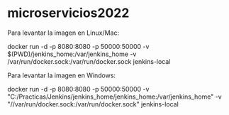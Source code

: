 # microservicios2022
Para levantar la imagen en Linux/Mac:

docker run -d -p 8080:8080 -p 50000:50000 -v $(PWD)/jenkins_home:/var/jenkins_home -v /var/run/docker.sock:/var/run/docker.sock jenkins-local
 
Para levantar la imagen en Windows:

docker run -d -p 8080:8080 -p 50000:50000 -v "C:/Practicas/Jenkins/jenkins_home/jenkins_home:/var/jenkins_home" -v "//var/run/docker.sock:/var/run/docker.sock" jenkins-local
